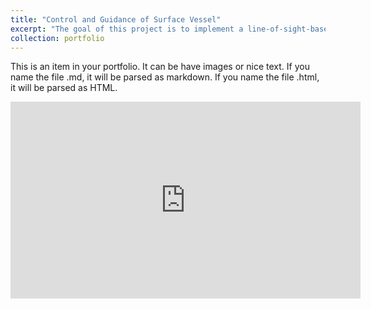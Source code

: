 ```yaml
---
title: "Control and Guidance of Surface Vessel"
excerpt: "The goal of this project is to implement a line-of-sight-based guidance system and an integrated PID controller.<br/><img src='/images/ship_control.JPG'>"
collection: portfolio
---
```


This is an item in your portfolio. It can be have images or nice text. If you name the file .md, it will be parsed as markdown. If you name the file .html, it will be parsed as HTML. 

<iframe width="560" height="315" src="https://youtu.be/sECGOwTzLh8?si=lWvOYgKhgsbaUCjk" frameborder="0" allowfullscreen></iframe>
